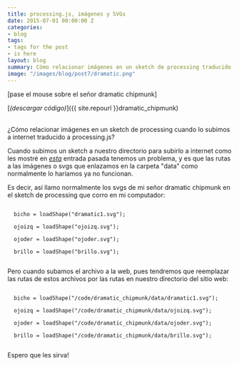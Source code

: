 ```yaml
---
title: processing.js, imágenes y SVGs
date: 2015-07-01 00:00:00 Z
categories:
- blog
tags:
- tags for the post
- is here
layout: blog
summary: Cómo relacionar imágenes en un sketch de processing traducido a processing.js
image: "/images/blog/post7/dramatic.png"
---
```


[pase el mouse sobre el señor dramatic chipmunk]
<br>
<canvas ontouchstart="touchStart(event);"
ontouchmove="touchMove(event);"
ontouchend="touchEnd(event);"
ontouchcancel="touchCancel(event);"
id="sketch" width="800" height="600" data-processing-sources="/code/dramatic_chipmunk/dramatic_chipmunk.pde"> </canvas>

<script type="text/javascript">

var processingInstance;

function getOffsetLeft( elem )
{
    var offsetLeft = 0;
    do {
      if ( !isNaN( elem.offsetLeft ) )
      {
          offsetLeft += elem.offsetLeft;
      }
    } while( elem = elem.offsetParent );
    return offsetLeft;
}

function setProcessingMouse(event){
    if (!processingInstance) {  
        processingInstance = Processing.getInstanceById('sketch');  
    }  
	
	 var x = event.touches[0].clientX;
   var y = event.touches[0].clientY;

    //var x = event.touches[0].pageX- getOffsetLeft(texto);
   // var y = event.touches[0].pageY- getOffsetLeft(texto);

    processingInstance.mouseX = x;
    processingInstance.mouseY = y;
};

function touchStart(event) {
    event.preventDefault();
	setProcessingMouse(event);
    processingInstance.mousePressed();
};

function touchMove(event) {
    event.preventDefault();
	setProcessingMouse(event);
    processingInstance.mouseDragged();
};

function touchEnd(event) {
    event.preventDefault();
	setProcessingMouse(event);
    processingInstance.mouseReleased();
};

function touchCancel(event) {
    event.preventDefault();
	setProcessingMouse(event);
    processingInstance.mouseReleased();
};

</script>

[*(descargar código)*]({{ site.repourl }}dramatic_chipmunk)

<br>
¿Cómo relacionar imágenes en un sketch de processing cuando lo subimos a internet traducido a processing.js? 

Cuando subimos un sketch a nuestro directorio para subirlo a internet como les mostré en [*esta*](http://mqvlm.github.io/blog/rect.html) entrada pasada tenemos un problema, y es que las rutas a las imágenes o svgs que enlazamos en la carpeta "data" como normalmente lo haríamos ya no funcionan. 

Es decir, así llamo normalmente los svgs de mi señor dramatic chipmunk en el sketch de processing que corro en mi computador:

<code> 
  bicho = loadShape("dramatic1.svg"); <br>
  ojoizq = loadShape("ojoizq.svg");<br>
  ojoder = loadShape("ojoder.svg");  <br>
  brillo = loadShape("brillo.svg");

</code>

Pero cuando subamos el archivo a la web, pues tendremos que reemplazar las rutas de estos archivos por las rutas en nuestro directorio del sitio web:


<code>
  bicho = loadShape("/code/dramatic_chipmunk/data/dramatic1.svg");<br>
  ojoizq = loadShape("/code/dramatic_chipmunk/data/ojoizq.svg");<br>
  ojoder = loadShape("/code/dramatic_chipmunk/data/ojoder.svg");  <br>
  brillo = loadShape("/code/dramatic_chipmunk/data/brillo.svg");       

</code>


Espero que les sirva!


